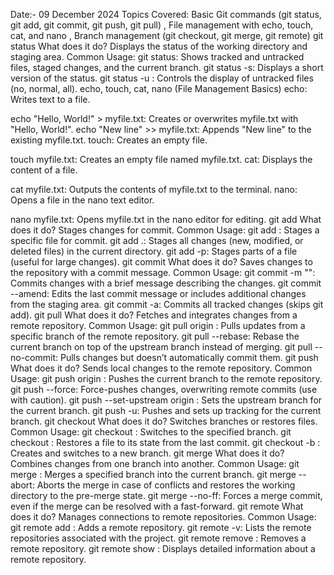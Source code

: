  
Date:- 09 December 2024
Topics Covered: Basic Git commands (git status, git add, git commit, git push, git pull) , File management with echo, touch, cat, and nano , Branch management (git checkout, git merge, git remote)
git status
What does it do?
Displays the status of the working directory and staging area.
Common Usage:
git status: Shows tracked and untracked files, staged changes, and the current branch.
git status -s: Displays a short version of the status.
git status -u <mode>: Controls the display of untracked files (no, normal, all).
echo, touch, cat, nano (File Management Basics)
echo: Writes text to a file.

echo "Hello, World!" > myfile.txt: Creates or overwrites myfile.txt with "Hello, World!".
echo "New line" >> myfile.txt: Appends "New line" to the existing myfile.txt.
touch: Creates an empty file.

touch myfile.txt: Creates an empty file named myfile.txt.
cat: Displays the content of a file.

cat myfile.txt: Outputs the contents of myfile.txt to the terminal.
nano: Opens a file in the nano text editor.

nano myfile.txt: Opens myfile.txt in the nano editor for editing.
git add
What does it do?
Stages changes for commit.
Common Usage:
git add <file>: Stages a specific file for commit.
git add .: Stages all changes (new, modified, or deleted files) in the current directory.
git add -p: Stages parts of a file (useful for large changes).
git commit
What does it do?
Saves changes to the repository with a commit message.
Common Usage:
git commit -m "<message>": Commits changes with a brief message describing the changes.
git commit --amend: Edits the last commit message or includes additional changes from the staging area.
git commit -a: Commits all tracked changes (skips git add).
git pull
What does it do?
Fetches and integrates changes from a remote repository.
Common Usage:
git pull origin <branch>: Pulls updates from a specific branch of the remote repository.
git pull --rebase: Rebase the current branch on top of the upstream branch instead of merging.
git pull --no-commit: Pulls changes but doesn’t automatically commit them.
git push
What does it do?
Sends local changes to the remote repository.
Common Usage:
git push origin <branch>: Pushes the current branch to the remote repository.
git push --force: Force-pushes changes, overwriting remote commits (use with caution).
git push --set-upstream origin <branch>: Sets the upstream branch for the current branch.
git push -u: Pushes and sets up tracking for the current branch.
git checkout
What does it do?
Switches branches or restores files.
Common Usage:
git checkout <branch>: Switches to the specified branch.
git checkout <file>: Restores a file to its state from the last commit.
git checkout -b <branch>: Creates and switches to a new branch.
git merge
What does it do?
Combines changes from one branch into another.
Common Usage:
git merge <branch>: Merges a specified branch into the current branch.
git merge --abort: Aborts the merge in case of conflicts and restores the working directory to the pre-merge state.
git merge --no-ff: Forces a merge commit, even if the merge can be resolved with a fast-forward.
git remote
What does it do?
Manages connections to remote repositories.
Common Usage:
git remote add <name> <url>: Adds a remote repository.
git remote -v: Lists the remote repositories associated with the project.
git remote remove <name>: Removes a remote repository.
git remote show <name>: Displays detailed information about a remote repository.
